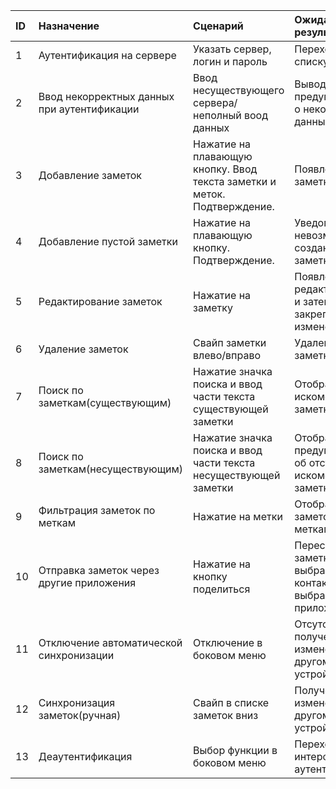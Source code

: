 
|ID|Назначение|Сценарий|Ожидаемый результат|Фактический результат| Оценка|
|:---|:---|:---|:---|:---|:---|
|1|Аутентификация на сервере| Указать сервер, логин и пароль| Переход к списку заметок|Переход к списку заметок|Тест пройден|
|2|Ввод некорректных данных при аутентификации| Ввод несуществующего сервера/неполный воод данных | Вывод предупреждения о некорректных данных |Вывод предупреждения о некорректных данных |Тест пройден|
|3|Добавление заметок| Нажатие на плавающую кнопку. Ввод текста заметки и меток. Подтверждение. | Появление нвой заметки | Появление нвой заметки |Тест пройден|
|4|Добавление пустой заметки| Нажатие на плавающую кнопку. Подтверждение. | Уведомление о невозможности создания заметки | Уведомление о невозможности создания заметки |Тест пройден|
|5|Редактирование заметок| Нажатие на заметку | Появление окна редактирования и затем закрепление изменений | Успешное редактирование |Тест пройден|
|6|Удаление заметок| Свайп заметки влево/вправо | Удаление заметки | Удаление заметки |Тест пройден|
|7|Поиск по заметкам(существующим)| Нажатие значка поиска и ввод части текста существующей заметки | Отображение искомой заметки | Отображение искомой заметки |Тест пройден|
|8|Поиск по заметкам(несуществующим)| Нажатие значка поиска и ввод части текста несуществующей заметки | Отображение предупреждения об отсутствии искомой заметки | Отображение предупреждения об отсутствии искомой заметки |Тест пройден|
|9|Фильтрация заметок по меткам|Нажатие на метки | Отображение заметок с метками | Отображение заметок с метками |Тест пройден|
|10|Отправка заметок через другие приложения|Нажатие на кнопку поделиться | Пересылка заметки выбранным контактом через выбранное приложение | Успешная пересылка |Тест пройден|
|11|Отключение автоматической синхронизации| Отключение в боковом меню | Отсутствие получения изменений на другом устройстве |Тест пройден|
|12|Синхронизация заметок(ручная)|Свайп в списке заметок вниз | Получение изменений на другом устройстве | Получение изменений на другом устройстве |Тест пройден|
|13|Деаутентификация| Выбор функции в боковом меню | Переход к интерфейсу аутентификации | Переход к интерфейсу аутентификации |Тест пройден|
